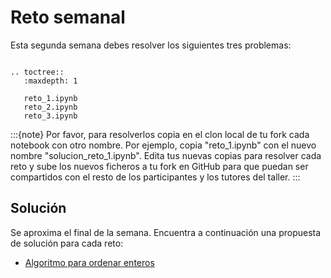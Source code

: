# Reto semanal

Esta segunda semana debes resolver los siguientes tres problemas:

```{eval-rst}

.. toctree::
   :maxdepth: 1

   reto_1.ipynb
   reto_2.ipynb
   reto_3.ipynb

```

:::{note}
Por favor, para resolverlos copia en el clon local de tu fork cada notebook con
otro nombre. Por ejemplo, copia "reto_1.ipynb" con el nuevo nombre
"solucion_reto_1.ipynb". Edita tus nuevas copias para resolver cada reto y sube
los nuevos ficheros a tu fork en GitHub para que puedan ser compartidos con el
resto de los participantes y los tutores del taller.
:::

## Solución

Se aproxima el final de la semana. Encuentra a continuación una propuesta de solución para cada
reto:

- [Algoritmo para ordenar enteros](respuesta_reto_1.ipynb)


